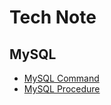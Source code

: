 # Tech Note

## MySQL
* [MySQL Command](https://github.com/vivafoxdirector/tech-note/blob/master/DataBase/MySQL/MySQL-Command.md)
* [MySQL Procedure](https://github.com/vivafoxdirector/tech-note/blob/master/DataBase/MySQL/MySQL-Procedure.md)